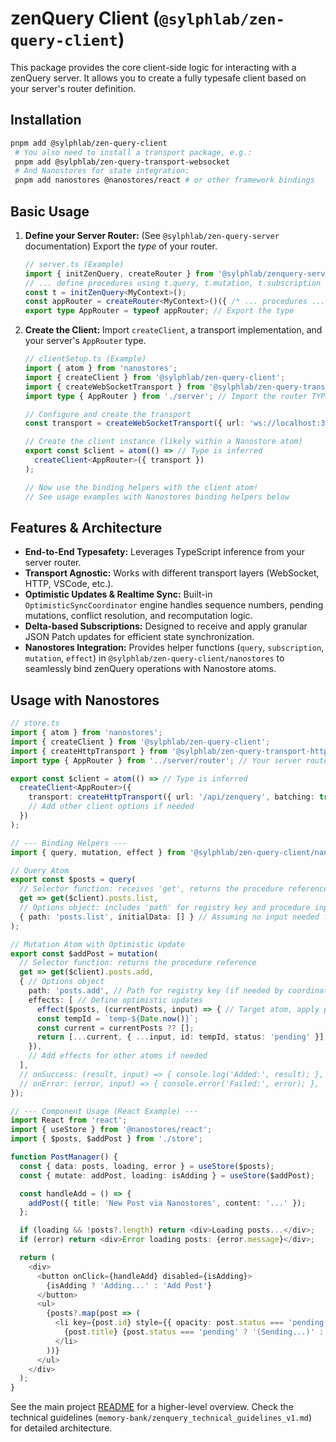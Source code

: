 # zenQuery Client (`@sylphlab/zen-query-client`)

This package provides the core client-side logic for interacting with a zenQuery server. It allows you to create a fully typesafe client based on your server's router definition.

## Installation

```bash
pnpm add @sylphlab/zen-query-client
 # You also need to install a transport package, e.g.:
 pnpm add @sylphlab/zen-query-transport-websocket
 # And Nanostores for state integration:
 pnpm add nanostores @nanostores/react # or other framework bindings
 ```

## Basic Usage

1.  **Define your Server Router:** (See `@sylphlab/zen-query-server` documentation) Export the *type* of your router.

    ```typescript
    // server.ts (Example)
    import { initZenQuery, createRouter } from '@sylphlab/zenquery-server';
    // ... define procedures using t.query, t.mutation, t.subscription ...
    const t = initZenQuery<MyContext>();
    const appRouter = createRouter<MyContext>()({ /* ... procedures ... */ });
    export type AppRouter = typeof appRouter; // Export the type
    ```

2.  **Create the Client:** Import `createClient`, a transport implementation, and your server's `AppRouter` type.

    ```typescript
    // clientSetup.ts (Example)
    import { atom } from 'nanostores';
    import { createClient } from '@sylphlab/zen-query-client';
    import { createWebSocketTransport } from '@sylphlab/zen-query-transport-websocket'; // Choose your transport
    import type { AppRouter } from './server'; // Import the router TYPE

    // Configure and create the transport
    const transport = createWebSocketTransport({ url: 'ws://localhost:3000' });

    // Create the client instance (likely within a Nanostore atom)
    export const $client = atom(() => // Type is inferred
      createClient<AppRouter>({ transport })
    );

    // Now use the binding helpers with the client atom!
    // See usage examples with Nanostores binding helpers below
    ```

## Features & Architecture

*   **End-to-End Typesafety:** Leverages TypeScript inference from your server router.
*   **Transport Agnostic:** Works with different transport layers (WebSocket, HTTP, VSCode, etc.).
*   **Optimistic Updates & Realtime Sync:** Built-in `OptimisticSyncCoordinator` engine handles sequence numbers, pending mutations, conflict resolution, and recomputation logic.
*   **Delta-based Subscriptions:** Designed to receive and apply granular JSON Patch updates for efficient state synchronization.
*   **Nanostores Integration:** Provides helper functions (`query`, `subscription`, `mutation`, `effect`) in `@sylphlab/zen-query-client/nanostores` to seamlessly bind zenQuery operations with Nanostore atoms.

## Usage with Nanostores

```typescript
// store.ts
import { atom } from 'nanostores';
import { createClient } from '@sylphlab/zen-query-client';
import { createHttpTransport } from '@sylphlab/zen-query-transport-http';
import type { AppRouter } from '../server/router'; // Your server router type

export const $client = atom(() => // Type is inferred
  createClient<AppRouter>({
    transport: createHttpTransport({ url: '/api/zenquery', batching: true }),
    // Add other client options if needed
  })
);

// --- Binding Helpers ---
import { query, mutation, effect } from '@sylphlab/zen-query-client/nanostores';

// Query Atom
export const $posts = query(
  // Selector function: receives 'get', returns the procedure reference
  get => get($client).posts.list,
  // Options object: includes 'path' for registry key and procedure input
  { path: 'posts.list', initialData: [] } // Assuming no input needed for list
);

// Mutation Atom with Optimistic Update
export const $addPost = mutation(
  // Selector function: returns the procedure reference
  get => get($client).posts.add,
  { // Options object
    path: 'posts.add', // Path for registry key (if needed by coordinator/rollback)
    effects: [ // Define optimistic updates
      effect($posts, (currentPosts, input) => { // Target atom, apply patch recipe
      const tempId = `temp-${Date.now()}`;
      const current = currentPosts ?? [];
      return [...current, { ...input, id: tempId, status: 'pending' }];
    }),
    // Add effects for other atoms if needed
  ],
  // onSuccess: (result, input) => { console.log('Added:', result); },
  // onError: (error, input) => { console.error('Failed:', error); },
});

// --- Component Usage (React Example) ---
import React from 'react';
import { useStore } from '@nanostores/react';
import { $posts, $addPost } from './store';

function PostManager() {
  const { data: posts, loading, error } = useStore($posts);
  const { mutate: addPost, loading: isAdding } = useStore($addPost);

  const handleAdd = () => {
    addPost({ title: 'New Post via Nanostores', content: '...' });
  };

  if (loading && !posts?.length) return <div>Loading posts...</div>;
  if (error) return <div>Error loading posts: {error.message}</div>;

  return (
    <div>
      <button onClick={handleAdd} disabled={isAdding}>
        {isAdding ? 'Adding...' : 'Add Post'}
      </button>
      <ul>
        {posts?.map(post => (
          <li key={post.id} style={{ opacity: post.status === 'pending' ? 0.5 : 1 }}>
            {post.title} {post.status === 'pending' ? '(Sending...)' : ''}
          </li>
        ))}
      </ul>
    </div>
  );
}
```

See the main project [README](../../README.md) for a higher-level overview. Check the technical guidelines (`memory-bank/zenquery_technical_guidelines_v1.md`) for detailed architecture.